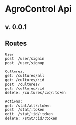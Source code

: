 # AgroControl Api
## v. 0.0.1

## Routes

```
User:
post: /user/signin
post: /user/signup

Cultures:
get: /cultures/all
get: /cultures/:id
post: /cultures/
put: /cultures/:id
delete: /cultures/:id/:token

Actions:
get: /stat/all/:token
post: /stat/:token
edit: /stat/:id/:token
delete: /stat/:id/:token
```
